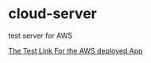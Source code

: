 # cloud-server
test server for AWS

[The Test Link For the AWS deployed App](Testapplication-env.eba-9wxcwjyb.us-west-2.elasticbeanstalk.com)
